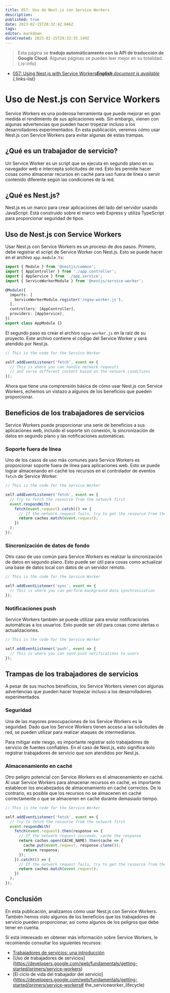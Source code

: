 ```yaml
---
title: 057: Uso de Nest.js con Service Workers
description: 
published: true
date: 2023-02-15T20:32:42.846Z
tags: 
editor: markdown
dateCreated: 2023-02-15T20:32:35.149Z
---
```


> Esta página se **tradujo automáticamente con la API de traducción de Google Cloud**.
Algunas páginas se pueden leer mejor en su totalidad.{.is-info}



- [057: Using Nest.js with Service Workers***English** document is available*](/en/Knowledge-base/Nest-js/Learning/057-using-nest-js-with-service-workers)
{.links-list}


# Uso de Nest.js con Service Workers

Service Workers es una poderosa herramienta que puede mejorar en gran medida el rendimiento de sus aplicaciones web. Sin embargo, vienen con algunas advertencias que pueden hacer tropezar incluso a los desarrolladores experimentados. En esta publicación, veremos cómo usar Nest.js con Service Workers para evitar algunas de estas trampas.

## ¿Qué es un trabajador de servicio?

Un Service Worker es un script que se ejecuta en segundo plano en su navegador web e intercepta solicitudes de red. Esto les permite hacer cosas como almacenar recursos en caché para uso fuera de línea o servir contenido diferente según las condiciones de la red.

## ¿Qué es Nest.js?

Nest.js es un marco para crear aplicaciones del lado del servidor usando JavaScript. Está construido sobre el marco web Express y utiliza TypeScript para proporcionar seguridad de tipos.

## Uso de Nest.js con Service Workers

Usar Nest.js con Service Workers es un proceso de dos pasos. Primero, debe registrar el script de Service Worker con Nest.js. Esto se puede hacer en el archivo `app.module.ts`:

```typescript
import { Module } from '@nestjs/common';
import { AppController } from './app.controller';
import { AppService } from './app.service';
import { ServiceWorkerModule } from '@nestjs/service-worker';

@Module({
  imports: [
    ServiceWorkerModule.register('/ngsw-worker.js'),
  ],
  controllers: [AppController],
  providers: [AppService],
})
export class AppModule {}
```

El segundo paso es crear el archivo `ngsw-worker.js` en la raíz de su proyecto. Este archivo contiene el código del Service Worker y será atendido por Nest.js.

```javascript
// This is the code for the Service Worker

self.addEventListener('fetch', event => {
  // This is where you can handle network requests
  // and serve different content based on the network conditions
});
```

Ahora que tiene una comprensión básica de cómo usar Nest.js con Service Workers, echemos un vistazo a algunos de los beneficios que pueden proporcionar.

## Beneficios de los trabajadores de servicios

Service Workers puede proporcionar una serie de beneficios a sus aplicaciones web, incluido el soporte sin conexión, la sincronización de datos en segundo plano y las notificaciones automáticas.

### Soporte fuera de línea

Uno de los casos de uso más comunes para Service Workers es proporcionar soporte fuera de línea para aplicaciones web. Esto se puede lograr almacenando en caché los recursos en el controlador de eventos `fetch` de Service Worker.

```javascript
// This is the code for the Service Worker

self.addEventListener('fetch', event => {
  // Try to fetch the resource from the network first
  event.respondWith(
    fetch(event.request).catch(() => {
      // If the network request fails, try to get the resource from the cache
      return caches.match(event.request);
    })
  );
});
```

### Sincronización de datos de fondo

Otro caso de uso común para Service Workers es realizar la sincronización de datos en segundo plano. Esto puede ser útil para cosas como actualizar una base de datos local con datos de un servidor remoto.

```javascript
// This is the code for the Service Worker

self.addEventListener('sync', event => {
  // This is where you can perform background data synchronization
});
```

### Notificaciones push

Service Workers también se puede utilizar para enviar notificaciones automáticas a los usuarios. Esto puede ser útil para cosas como alertas o actualizaciones.

```javascript
// This is the code for the Service Worker

self.addEventListener('push', event => {
  // This is where you can send push notifications to users
});
```

## Trampas de los trabajadores de servicios

A pesar de sus muchos beneficios, los Service Workers vienen con algunas advertencias que pueden hacer tropezar incluso a los desarrolladores experimentados.

### Seguridad

Una de las mayores preocupaciones de los Service Workers es la seguridad. Dado que los Service Workers tienen acceso a las solicitudes de red, se pueden utilizar para realizar ataques de intermediarios.

Para mitigar este riesgo, es importante registrar solo trabajadores de servicio de fuentes confiables. En el caso de Nest.js, esto significa solo registrar trabajadores de servicio que son atendidos por Nest.js.

### Almacenamiento en caché

Otro peligro potencial con Service Workers es el almacenamiento en caché. Al usar Service Workers para almacenar recursos en caché, es importante establecer los encabezados de almacenamiento en caché correctos. De lo contrario, es posible que los recursos no se almacenen en caché correctamente o que se almacenen en caché durante demasiado tiempo.

```javascript
// This is the code for the Service Worker

self.addEventListener('fetch', event => {
  // Try to fetch the resource from the network first
  event.respondWith(
    fetch(event.request).then(response => {
      // If the network request succeeds, cache the response
      return caches.open(CACHE_NAME).then(cache => {
        cache.put(event.request, response.clone());
        return response;
      });
    }).catch(() => {
      // If the network request fails, try to get the resource from the cache
      return caches.match(event.request);
    })
  );
});
```

## Conclusión

En esta publicación, analizamos cómo usar Nest.js con Service Workers. También hemos visto algunos de los beneficios que los trabajadores de servicio pueden proporcionar, así como algunos de los peligros que debe tener en cuenta.

Si está interesado en obtener más información sobre Service Workers, le recomiendo consultar los siguientes recursos:

- [Trabajadores de servicios: una introducción](https://developers.google.com/web/fundamentals/primers/service-workers)
- [Uso de trabajadores de servicios] (https://developers.google.com/web/fundamentals/getting-started/primers/service-workers)
- [El ciclo de vida del trabajador del servicio](https://developers.google.com/web/fundamentals/getting-started/primers/service-workers# the_serviceworker_lifecycle)